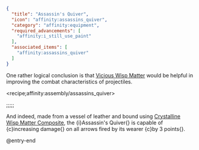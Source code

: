```json
{
  "title": "Assassin's Quiver",
  "icon": "affinity:assassins_quiver",
  "category": "affinity:equipment",
  "required_advancements": [
    "affinity:i_still_use_paint"
  ],
  "associated_items": [
    "affinity:assassins_quiver"
  ]
}
```

One rather logical conclusion is that [Vicious Wisp Matter](^affinity:wisps#7) would be helpful in improving the combat
characteristics of projectiles.


<recipe;affinity:assembly/assassins_quiver>

;;;;;

And indeed, made from a vessel of leather and bound using
[Crystalline Wisp Matter Composite](^affinity:crystalline_wisp_matter_composite), the {i}Assassin's Quiver{} is capable
of {c}increasing damage{} on all arrows fired by its wearer {c}by 3 points{}.

@entry-end
